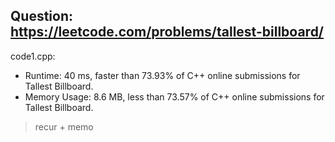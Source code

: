 ## Question: https://leetcode.com/problems/tallest-billboard/

code1.cpp:
* Runtime: 40 ms, faster than 73.93% of C++ online submissions for Tallest Billboard.
* Memory Usage: 8.6 MB, less than 73.57% of C++ online submissions for Tallest Billboard.
> recur + memo